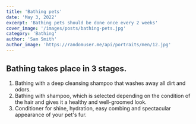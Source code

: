 ```yaml
---
title: 'Bathing pets'
date: 'May 3, 2022'
excerpt: 'Bathing pets should be done once every 2 weeks'
cover_image: '/images/posts/bathing-pets.jpg'
category: 'Bathing'
author: 'Sam Smith'
author_image: 'https://randomuser.me/api/portraits/men/12.jpg'
---
```


## Bathing takes place in 3 stages.

1. Bathing with a deep cleansing shampoo that washes away all dirt and odors.
2. Bathing with shampoo, which is selected depending on the condition of the hair and gives it a healthy and well-groomed look.
3. Conditioner for shine, hydration, easy combing and spectacular appearance of your pet's fur.